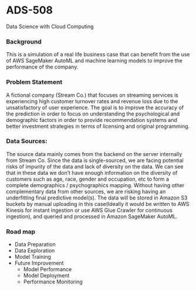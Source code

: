 # ADS-508
Data Science with Cloud Computing

### Background 
This is a simulation of a real life business case that can benefit from the use of AWS SageMaker AutoML and machine learning models to improve the performance of the company.
### Problem Statement
A fictional company (Stream Co.) that focuses on streaming services is experiencing high customer turnover rates and revenue loss due to the unsatisfactory of user experience. The goal is to improve the accuracy of the prediction in order to focus on understanding the psychological and demographic factors in order to provide recommendation systems and better investment strategies in terms of licensing and original programming.

### Data Sources:
The source data mainly comes from the backend on the server internally from Stream Co. Since the data is single-sourced, we are facing potential risks of impurity of the data and lack of diversity on the data. We can see that in these data we don’t have enough information on the diversity of customers such as age, race, gender and occupation, etc to form a complete demographics / psychographics mapping. Without having other complementary data from other sources, we are risking having an underfitting final predictive model(s).
The data will be stored in Amazon S3 buckets by manual uploading in this case(Ideally it would be written to AWS Kinesis for instant ingestion or use AWS Glue Crawler for continuous ingestion), and queried and processed in Amazon SageMaker AutoML.

### Road map
- Data Preparation
- Data Exploration
- Model Training
- Future Improvement
  - Model Performance
  - Model Deployment
  - Performance Monitoring
